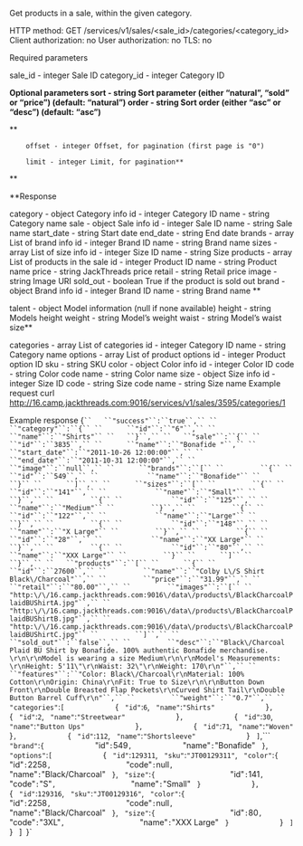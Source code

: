 Get products in a sale, within the given category.

HTTP method: GET /services/v1/sales/<sale_id>/categories/<category_id>
Client authorization: no
User authorization: no
TLS: no

Required parameters

sale_id  - integer Sale ID
category_id - integer Category ID


**Optional parameters
 sort  - string Sort parameter (either “natural”, “sold” or “price”) (default: “natural”)
 order  - string Sort order (either “asc” or “desc”) (default: “asc”)**

**

        offset - integer Offset, for pagination (first page is "0")

        limit - integer Limit, for pagination**

**

**Response

category  - object Category info
id   - integer Category ID
name   - string Category name
sale   - object Sale info
id   - integer Sale ID
name   - string Sale name
start_date  - string Start date
end_date  - string End date
brands   - array List of brand info
 id   - integer Brand ID
 name   - string Brand name
sizes   - array List of size info
 id   - integer Size ID
 name   - string Size
products  - array List of products in the sale
id   - integer Product ID
name   - string Product name
price   - string JackThreads price
retail   - string Retail price
image   - string Image URI
sold_out  - boolean True if the product is sold out
brand   - object Brand info
id   - integer Brand ID
name   - string Brand name
**

talent   - object Model information (null if none available)
 height   - string Models height
 weight   - string Model’s weight
 waist   - string Model’s waist size**

categories - array List of categories
     id - integer Category ID
     name - string Category name
options   - array List of product options
 id   - integer Product option ID
 sku   - string SKU
 color   - object Color info
  id   - integer Color ID
  code   - string Color code
  name   - string Color name
 size   - object Size info
  id   - integer Size ID
  code   - string Size code
  name   - string Size name
Example request
        curl http://16.camp.jackthreads.com:9016/services/v1/sales/3595/categories/1

Example response
        {`
``   ``"success"``:``true``,``
``   ``"category"``:``{``
``      ``"id"``:``"6"``,``
``      ``"name"``:``"Shirts"``
``   ``}``,``
``   ``"sale"``:``{``
``      ``"id"``:``3835``,``
``      ``"name"``:``"Bonafide "``,``
``      ``"start_date"``:``"2011-10-26 12:00:00"``,``
``      ``"end_date"``:``"2011-10-31 12:00:00"``,``
``      ``"image"``:``null``,``
``      ``"brands"``:``[``
``         ``{``
``            ``"id"``:``549``,``
``            ``"name"``:``"Bonafide"``
``         ``}``
``      ``]``,``
``      ``"sizes"``:``[``
``         ``{``
``            ``"id"``:``"141"``,``
``            ``"name"``:``"Small"``
``         ``}``,``
``         ``{``
``            ``"id"``:``"125"``,``
``            ``"name"``:``"Medium"``
``         ``}``,``
``         ``{``
``            ``"id"``:``"122"``,``
``            ``"name"``:``"Large"``
``         ``}``,``
``         ``{``
``            ``"id"``:``"148"``,``
``            ``"name"``:``"X Large"``
``         ``}``,``
``         ``{``
``            ``"id"``:``"28"``,``
``            ``"name"``:``"XX Large"``
``         ``}``,``
``         ``{``
``            ``"id"``:``"80"``,``
``            ``"name"``:``"XXX Large"``
``         ``}``
``      ``]``
``   ``}``,``
``   ``"products"``:``[``
``      ``{``
``         ``"id"``:``27600``,``
``         ``"name"``:``"Colby L\/S Shirt Black\/Charcoal"``,``
``         ``"price"``:``"31.99"``,``
``         ``"retail"``:``"80.00"``,``
``         ``"images"``:``[``
``            "http:\/\/16.camp.jackthreads.com:9016\/data\/products\/BlackCharcoalPlaidBUShirtA.jpg"``,``
``            "http:\/\/16.camp.jackthreads.com:9016\/data\/products\/BlackCharcoalPlaidBUShirtB.jpg"``,``
``            "http:\/\/16.camp.jackthreads.com:9016\/data\/products\/BlackCharcoalPlaidBUShirtC.jpg"``
``         ``]``,``
``         ``"sold_out"``:``false``,``
``         ``"desc"``:``"Black\/Charcoal Plaid BU Shirt by Bonafide. 100% authentic Bonafide merchandise. \r\n\r\nModel is wearing a size Medium\r\n\r\nModel's Measurements: \r\nHeight: 5'11\"\r\nWaist: 32\"\r\nWeight: 170\r\n"``,``
``         ``"features"``:``"Color: Black\/Charcoal\r\nMaterial: 100% Cotton\r\nOrigin: China\r\nFit: True to Size\r\n\r\nButton Down Front\r\nDouble Breasted Flap Pockets\r\nCurved Shirt Tail\r\nDouble Button Barrel Cuff\r\n"``,``
``         ``"weight"``:``"0.7"``,``
``
 `        ``"categories"``:``[``
``            ``{``
``               ``"id"``:``6``,``
``               ``"name"``:``"Shirts"``
``            ``}``,``
``            ``{``
``               ``"id"``:``2``,``
``               ``"name"``:``"Streetwear"``
``            ``}``,``
``            ``{``
``               ``"id"``:``30``,``
``               ``"name"``:``"Button Ups"``
``            ``}``,``
``            ``{``
``               ``"id"``:``71``,``
``               ``"name"``:``"Woven"``
``            ``}``,``
``            ``{``
``               ``"id"``:``112``,``
``               ``"name"``:``"Shortsleeve"``
``            ``}``
``         ``]``,```         ``"brand"``:``{``
``            ``"id"``:``549``,``
``            ``"name"``:``"Bonafide"``
``         ``}``,``
``         ``"options"``:``[``
``            ``{``
``               ``"id"``:``129311``,``
``               ``"sku"``:``"JT00129311"``,``
``               ``"color"``:``{``
``                  ``"id"``:``2258``,``
``                  ``"code"``:``null``,``
``                  ``"name"``:``"Black\/Charcoal"``
``               ``}``,``
``               ``"size"``:``{``
``                  ``"id"``:``141``,``
``                  ``"code"``:``"S"``,``
``                  ``"name"``:``"Small"``
``               ``}``
``            ``}``,``
``            ``{``
``               ``"id"``:``129316``,``
``               ``"sku"``:``"JT00129316"``,``
``               ``"color"``:``{``
``                  ``"id"``:``2258``,``
``                  ``"code"``:``null``,``
``                  ``"name"``:``"Black\/Charcoal"``
``               ``}``,``
``               ``"size"``:``{``
``                  ``"id"``:``80``,``
``                  ``"code"``:``"3XL"``,``
``                  ``"name"``:``"XXX Large"``
``               ``}``
``            ``}``
``         ``]``
``      ``}``
``   ]``
``}`